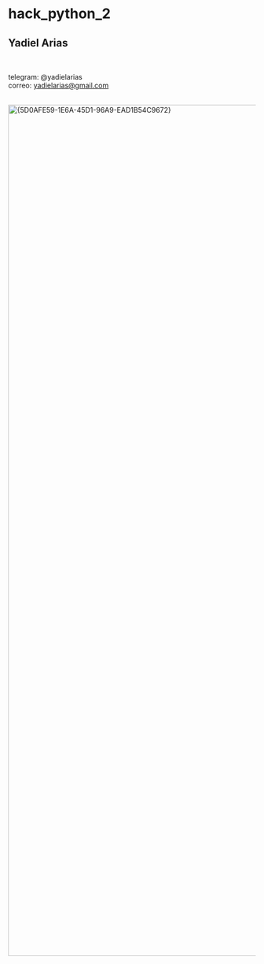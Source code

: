 # hack_python_2

## Yadiel Arias
<br/>

telegram: @yadielarias
<br/>
correo: yadielarias@gmail.com

<br/>

<img width="2736" height="1728" alt="{5D0AFE59-1E6A-45D1-96A9-EAD1B54C9672}" src="https://github.com/user-attachments/assets/f2d38c5c-9842-4034-8500-799f725966fd" />

